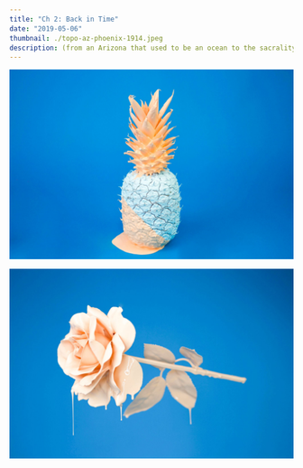 ```yaml
---
title: "Ch 2: Back in Time"
date: "2019-05-06"
thumbnail: ./topo-az-phoenix-1914.jpeg
description: (from an Arizona that used to be an ocean to the sacrality of water in the desert)
---
```


![It's all blue](./cody-davis-253925-unsplash.jpg)

![It's all blue](./cody-davis-259003-unsplash.jpg)